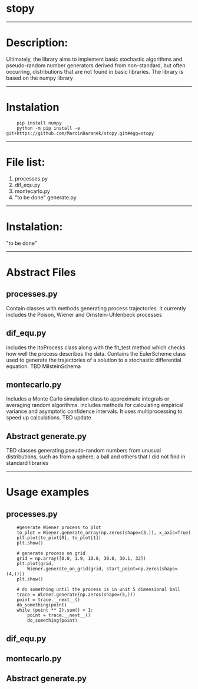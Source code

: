 # stopy

---
# Description:
Ultimately, the library aims to implement basic stochastic algorithms and pseudo-random number generators derived from non-standard, but often occurring, distributions that are not found in basic libraries. The library is based on the numpy library

---
# Instalation
        pip install numpy
        python -m pip install -e git+https://github.com/MarcinBaranek/stopy.git#egg=stopy
        
---
# File list:
1.   processes.py
2.   dif_equ.py
3.   montecarlo.py
4.   "to be done" generate.py

---

# Instalation:
"to be done"

---
# Abstract Files
## processes.py
Contain classes with methods generating process trajectories. It currently includes the Poison, Wiener and Ornstein-Uhlenbeck processes
## dif_equ.py
includes the ItoProcess class along with the fit_test method which checks how well the process describes the data. Contains the EulerScheme class used to generate the trajectories of a solution to a stochastic differential equation. TBD MilsteinSchema
## montecarlo.py
Includes a Monte Carlo simulation class to approximate integrals or averaging random algorithms. includes methods for calculating empirical variance and asymptotic confidence intervals. It uses multiprocessing to speed up calculations. TBD update
## Abstract generate.py
TBD classes generating pseudo-random numbers from unusual distributions, such as from a sphere, a ball and others that I did not find in standard libraries

---

# Usage examples
## processes.py
        #generate Wiener process to plot
        to_plot = Wiener.generate_array(np.zeros(shape=(3,)), x_axis=True)
        plt.plot(to_plot[0], to_plot[1])
        plt.show()

        # generate process on grid
        grid = np.array([0.0, 1.9, 10.0, 30.0, 30.1, 32])
        plt.plot(grid,
            Wiener.generate_on_grid(grid, start_point=np.zeros(shape=(4,))))
        plt.show()

        # do something until the process is in unit 5 dimensional ball
        trace = Wiener.generate(np.zeros(shape=(5,)))
        point = trace.__next__()
        do_something(point)
        while (point ** 2).sum() < 1:
            point = trace.__next__()
            do_something(point)

## dif_equ.py

## montecarlo.py

## Abstract generate.py
